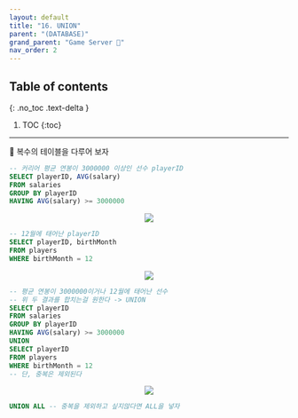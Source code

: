 ```yaml
---
layout: default
title: "16. UNION"
parent: "(DATABASE)"
grand_parent: "Game Server 👾"
nav_order: 2
---
```


## Table of contents
{: .no_toc .text-delta }

1. TOC
{:toc}

---

🍅 복수의 테이블을 다루어 보자

```sql
-- 커리어 평균 연봉이 3000000 이상인 선수 playerID
SELECT playerID, AVG(salary)
FROM salaries
GROUP BY playerID
HAVING AVG(salary) >= 3000000
```

<p align="center">
  <img src="https://taehyungs-programming-blog.github.io/blog/assets/images/database/basic-16-1.png"/>
</p>

```sql
-- 12월에 태어난 playerID
SELECT playerID, birthMonth
FROM players
WHERE birthMonth = 12
```

<p align="center">
  <img src="https://taehyungs-programming-blog.github.io/blog/assets/images/database/basic-16-2.png"/>
</p>

```sql
-- 평균 연봉이 3000000이거나 12월에 태어난 선수
-- 위 두 결과를 합치는걸 원한다 -> UNION
SELECT playerID
FROM salaries
GROUP BY playerID
HAVING AVG(salary) >= 3000000
UNION
SELECT playerID
FROM players
WHERE birthMonth = 12
-- 단, 중복은 제외된다
```

<p align="center">
  <img src="https://taehyungs-programming-blog.github.io/blog/assets/images/database/basic-16-3.png"/>
</p>

```sql
UNION ALL -- 중복을 제외하고 싶지않다면 ALL을 넣자
```

